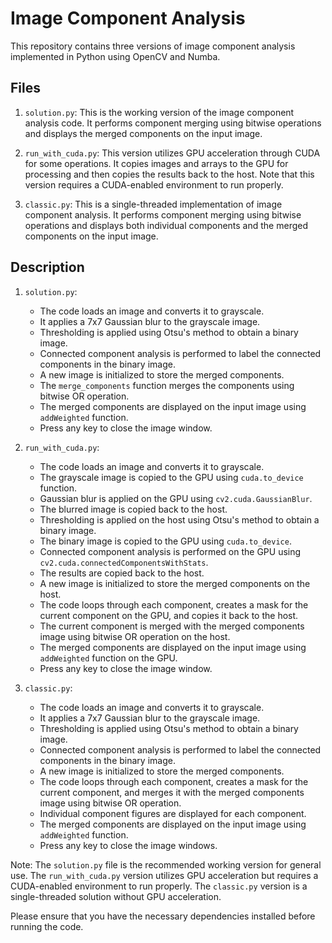 # Image Component Analysis

This repository contains three versions of image component analysis implemented in Python using OpenCV and Numba.

## Files

1. `solution.py`: This is the working version of the image component analysis code. It performs component merging using bitwise operations and displays the merged components on the input image.

2. `run_with_cuda.py`: This version utilizes GPU acceleration through CUDA for some operations. It copies images and arrays to the GPU for processing and then copies the results back to the host. Note that this version requires a CUDA-enabled environment to run properly.

3. `classic.py`: This is a single-threaded implementation of image component analysis. It performs component merging using bitwise operations and displays both individual components and the merged components on the input image.

## Description

1. `solution.py`:
   - The code loads an image and converts it to grayscale.
   - It applies a 7x7 Gaussian blur to the grayscale image.
   - Thresholding is applied using Otsu's method to obtain a binary image.
   - Connected component analysis is performed to label the connected components in the binary image.
   - A new image is initialized to store the merged components.
   - The `merge_components` function merges the components using bitwise OR operation.
   - The merged components are displayed on the input image using `addWeighted` function.
   - Press any key to close the image window.

2. `run_with_cuda.py`:
   - The code loads an image and converts it to grayscale.
   - The grayscale image is copied to the GPU using `cuda.to_device` function.
   - Gaussian blur is applied on the GPU using `cv2.cuda.GaussianBlur`.
   - The blurred image is copied back to the host.
   - Thresholding is applied on the host using Otsu's method to obtain a binary image.
   - The binary image is copied to the GPU using `cuda.to_device`.
   - Connected component analysis is performed on the GPU using `cv2.cuda.connectedComponentsWithStats`.
   - The results are copied back to the host.
   - A new image is initialized to store the merged components on the host.
   - The code loops through each component, creates a mask for the current component on the GPU, and copies it back to the host.
   - The current component is merged with the merged components image using bitwise OR operation on the host.
   - The merged components are displayed on the input image using `addWeighted` function on the GPU.
   - Press any key to close the image window.

3. `classic.py`:
   - The code loads an image and converts it to grayscale.
   - It applies a 7x7 Gaussian blur to the grayscale image.
   - Thresholding is applied using Otsu's method to obtain a binary image.
   - Connected component analysis is performed to label the connected components in the binary image.
   - A new image is initialized to store the merged components.
   - The code loops through each component, creates a mask for the current component, and merges it with the merged components image using bitwise OR operation.
   - Individual component figures are displayed for each component.
   - The merged components are displayed on the input image using `addWeighted` function.
   - Press any key to close the image windows.

Note: The `solution.py` file is the recommended working version for general use. The `run_with_cuda.py` version utilizes GPU acceleration but requires a CUDA-enabled environment to run properly. The `classic.py` version is a single-threaded solution without GPU acceleration.

Please ensure that you have the necessary dependencies installed before running the code.
